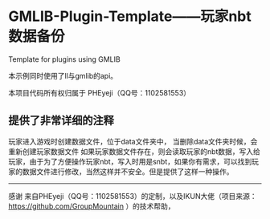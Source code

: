 # GMLIB-Plugin-Template——玩家nbt数据备份
Template for plugins using GMLIB


本示例同时使用了ll与gmlib的api。

本项目代码所有权归属于 PHEyeji（QQ号：1102581553）

提供了非常详细的注释
--
玩家进入游戏时创建数据文件，位于data文件夹中，
当删除data文件夹时候，会重新创建玩家数据文件
如果玩家数据文件存在，则会读取玩家的nbt数据，写入给玩家，由于为了方便操作玩家nbt，写入时用是snbt，如果你有需求，可以找到玩家的数据文件进行修改，当然这样并不安全。但是提供了这样一种操作。

---
感谢 来自PHEyeji（QQ号：1102581553）的定制，以及IKUN大佬（项目来源：https://github.com/GroupMountain ）的技术帮助，

